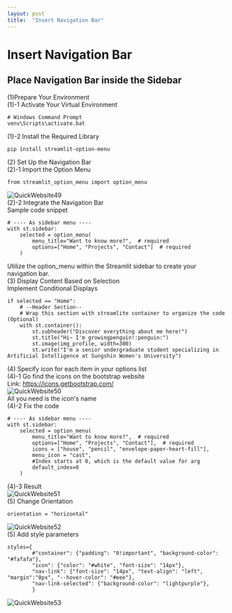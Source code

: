 ```yaml
---
layout: post
title:  "Insert Navigation Bar"
---
```


# Insert Navigation Bar
## Place Navigation Bar inside the Sidebar <br/>
(1)Prepare Your Environment <br/>
(1)-1 Activate Your Virtual Environment
```
# Windows Command Prompt
venv\Scripts\activate.bat
```
(1)-2 Install the Required Library <br/>
```
pip install streamlit-option-menu
```
(2) Set Up the Navigation Bar <br/> 
(2)-1 Import the Option Menu <br/>
```
from streamlit_option_menu import option_menu
```
![QuickWebsite49](https://github.com/growingpenguin/growingpenguin.github.io/assets/110277903/f966dbcf-3c33-4960-b5af-960795d94d6c) <br/>
(2)-2 Integrate the Navigation Bar <br/>
Sample code snippet <br/>
```
# ---- As sidebar menu ----
with st.sidebar:
    selected = option_menu(
        menu_title="Want to know more?",  # required
        options=["Home", "Projects", "Contact"]  # required
    )
```
Utilize the option_menu within the Streamlit sidebar to create your navigation bar. <br/>
(3) Display Content Based on Selection <br/>
Implement Conditional Displays <br/>
```
if selected == "Home":
    # --Header Section--
    # Wrap this section with streamlite container to organize the code (Optional)
    with st.container():
        st.subheader("Discover everything about me here!")
        st.title("Hi~ I'm growingpenguin!:penguin:")
        st.image(img_profile, width=300)
        st.write("I'm a senior undergraduate student specializing in Artificial Intelligence at Sungshin Women's University")
```
(4) Specify icon for each item in your options list <br/>
(4)-1 Go find the icons on the bootstrap website <br/>
Link: https://icons.getbootstrap.com/ <br/>
![QuickWebsite50](https://github.com/growingpenguin/growingpenguin.github.io/assets/110277903/ab23f79e-1e51-4a40-a040-f33bffcaf9d1) <br/>
All you need is the icon's name <br/>
(4)-2 Fix the code <br/>
```
# ---- As sidebar menu ----
with st.sidebar:
    selected = option_menu(
        menu_title="Want to know more?",  # required
        options=["Home", "Projects", "Contact"],  # required
        icons = ["house", "pencil", "envelope-paper-heart-fill"],
        menu_icon = "cast",
        #Index starts at 0, which is the default value for arg
        default_index=0
    )
```
(4)-3 Result <br/>
![QuickWebsite51](https://github.com/growingpenguin/growingpenguin.github.io/assets/110277903/a73b562f-12de-4bc0-a8d6-71555af81624) <br/>
(5) Change Orientation <br/>
```
orientation = "horizontal"
```
![QuickWebsite52](https://github.com/growingpenguin/growingpenguin.github.io/assets/110277903/d6eb68f9-90c6-4725-95de-48b431a65304) <br/>
(5) Add style parameters <br/>
```
styles={
        #"container": {"padding": "0!important", "background-color": "#fafafa"},
        "icon": {"color": "#white", "font-size": "14px"}, 
        "nav-link": {"font-size": "14px", "text-align": "left", "margin":"0px", "--hover-color": "#eee"},
        "nav-link-selected": {"background-color": "lightpurple"},
        }
```
![QuickWebsite53](https://github.com/growingpenguin/growingpenguin.github.io/assets/110277903/99bc4691-380f-4ad3-8602-cd1cfdcf4978) <br/>

